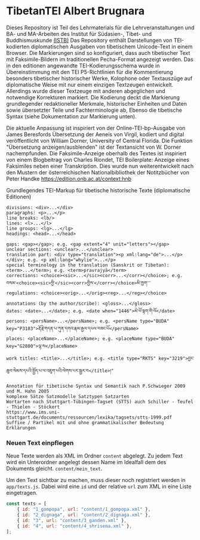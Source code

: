 # TibetanTEI Albert Brugnara
Dieses Repository ist Teil des Lehrmaterials für die Lehrveranstaltungen und BA- und MA-Arbeiten des Institut für Südasien-, Tibet- und Buddhismuskunde [(ISTB)](https://stb.univie.ac.at/)
Das Repository enthält Darstellungen von TEI-kodierten diplomatischen Ausgaben von tibetischem Unicode-Text in einem Browser. Die Markierungen sind so konfiguriert, dass auch tibetischer Text mit Faksimile-Bildern im traditionellen Pecha-Format angezeigt werden. Das in den editionen angewandte TEI-Kodierungsschema wurde in Übereinstimmung mit den TEI P5-Richtlinien für die Kommentierung besonders tibetischer historischer Werke, Kolophone oder Textauszüge auf diplomatische Weise mit nur einem einzigen Textzeugen entwickelt. Allerdings wurde dieser Textzeuge mit anderen abgeglichen und notwendige Korrekturen markiert. Die Kodierung deckt die Markierung grundlegender redaktioneller Merkmale, historischer Einheiten und Daten sowie übersetzter Teile und Fachterminologie ab, Ebenso die tibetische Syntax (siehe Dokumentation zur Markierung unten).

Die aktuelle Anpassung ist inspiriert von der Online-TEI-bp-Ausgabe von James Beresfords Übersetzung der Aeneis von Virgil, kodiert und digital veröffentlicht von William Dorner, University of Central Florida. Die Funktion "Übersetzung anzeigen/ausblenden" ist der Textansicht von W. Dorner nachempfunden. Die Faksimile-Anzeige oberhalb des Textes ist inspiriert von einem Blogbeitrag von Charles Riondet, TEI Boilerplate: Anzeige eines Faksimiles neben einer Transkription.
Dies wurde nun weiterentwickelt nach den Mustern der österreichischen Nationalbibliothek der Notitzbücher von Peter Handke https://edition.onb.ac.at/context:hnb


Grundlegendes TEI-Markup für tibetische historische Texte (diplomatische Editionen) 

    divisions: <div>...</div>
    paragraphs: <p>...</p>
    line breaks: <lb/> 
    lines: <l>...</l>
    line groups: <lg>...</lg>
    headings: <head>...</head>

    gaps: <gap></gap>; e.g. <gap extent="4" unit="letters"></gap>
    unclear sections: <unclear>...</unclear>
    translation part: <div type="translation"><p xml:lang="de">...</p></div>; e.g. <p xml:lang="whylie">...</p>
    special terminology in the translation (Sanskrit or Tibetan): <term>...</term>; e.g. <term>pravrajyā</term>
    corrections: <choice><sic>...</sic><corr>...</corr></choice>; e.g. བསམ་<choice><sic>གྱི་</sic><corr>གྱིས་</corr></choice>མི་ཁྱག་་་་
    regulations: <choice><orig>...</orig><reg>...</reg></choice>

    annotations (by the author/scribe): <gloss>...</gloss>
    dates: <date>...</date>; e.g. <date when="1446">མེ་ཕོ་སྟག་གི་ལོ</date>
    persons: <persName>...</persName>; e.g. <persName type="BUDA" key="P3183">རྡོ་རྗེ་གདན་པ་ཀུན་དགའ་རྣམ་རྒྱལ་དཔལ་བཟང་པོ</persName>
    places: <placeName>...</placeName>; e.g. <placeName type="BUDA" key="G2800">ལྷ་ས</placeName>
    work titles: <title>...</title>; e.g. <title type="RKTS" key="3219">བྱང་ཆུབ་སེམས་དཔའི་སྤྱོད་པ་ལ་འཇུག་པའི་ལེགས་པར་སྦྱར་བ</title>།"
    
    Annotation für tibetische Syntax und Semantik nach P.Schwieger 2009 und M. Hahn 2005
    komplexe Sätze Satzmodelle Satztypen Satzarten
    Wortarten nach Stuttgart-Tübingen-Tagset (STTS) auch Schiller - Teufel - Thielen - Stöckert 
    https://www.ims.uni-stuttgart.de/documents/ressourcen/lexika/tagsets/stts-1999.pdf
    Suffixe / Partikel mit und ohne grammatikalischer Bedeutung
    Erklärungen
    
### Neuen Text einpflegen

Neue Texte werden als XML im Ordner `content` abgelegt. Zu jedem Text wird ein Unterordner angelegt dessen Name im Idealfall dem des Dokuments gleicht. `content/mein_text`.

Um den Text sichtbar zu machen, muss dieser noch registriert werden in `app/texts.js`. Dabei wird eine `id` und der relative `url` zum XML in eine Liste eingetragen. 

```javascript
const texts = [
    { id: "1_gompopa", url: "content/1_gompopa.xml" },
    { id: "2_dignaga", url: "content/2_dignaga.xml" },
    { id: "3", url: "content/3_ganden.xml" },
    { id: "4", url: "content/4_shrisena.xml" },
];
```
